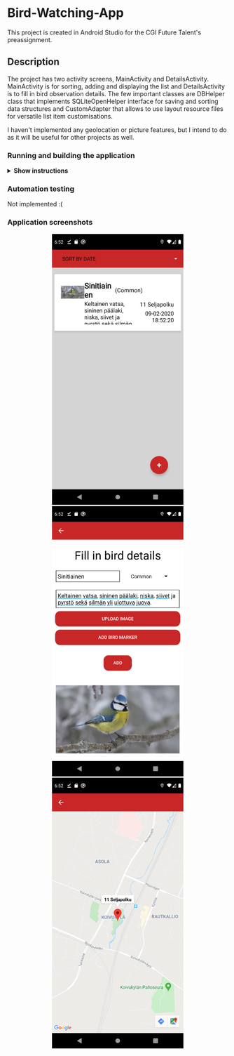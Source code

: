 # Bird-Watching-App
This project is created in Android Studio for the CGI Future Talent's preassignment. 

## Description
The project has two activity screens, MainActivity and DetailsActivity. MainActivity is for sorting, adding and displaying the list and DetailsActivity is to fill in bird observation details.
The few important classes are DBHelper class that implements SQLiteOpenHelper interface for saving and sorting data structures and CustomAdapter that allows to use layout resource files for versatile list item customisations. 

I haven't implemented any geolocation or picture features, but I intend to do as it will be useful for other projects as well.


### Running and building the application

<details><summary><b>Show instructions</b></summary>

1. Download or clone this GitHub repository.

2. Open the downloaded project in Android Studio (3.5.3v at the time of uploading) 


#### Here I have listed how to start running and building the app into an APK.

* <b> Running project. </b>
Running project will launch the application on an emulated or physical Android device.
In the image the current emulating device is set to Pixel 3 XL.
<p align="center">
  <img src="readme_images/play_circle.jpeg" alt="play project" width="650">
</p>

* <b> Building project. </b>
Builds an APK of all modules in the current project for their selected variant. When the build completes, a confirmation notification appears, providing a link to the APK file. The path to file is in <i><b>BirdApp/app/build/outputs/apk/debug/</b></i> and default file name is app-debug.
<p align="center">
  <img src="readme_images/build_circle.jpeg" alt="build project" width="650">
</p>

* <b> Make project. </b>
Make proejct compiles all the source files in the entire project that have been modified since the last compilation are compiled. 
Dependent source files, if appropriate, are also compiled.
<p align="center">
  <img src="readme_images/make_circle.jpeg" alt="make project" width="650">
</p>

</details>

### Automation testing
Not implemented :( 

### Application screenshots

<p align="center">
  <img src="readme_images/main_view.png" alt="details" width="300">
  <img src="readme_images/details_view.png" alt="details" width="300">
  <img src="readme_images/maps_view.png" alt="details" width="300">
</p>

